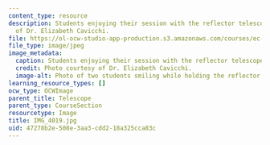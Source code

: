 ```yaml
---
content_type: resource
description: Students enjoying their session with the reflector telescope. Photo courtesy
  of Dr. Elizabeth Cavicchi.
file: https://ol-ocw-studio-app-production.s3.amazonaws.com/courses/ec-050-recreate-experiments-from-history-inform-the-future-from-the-past-galileo-january-iap-2010/47278b2e508e3aa3cdd218a325cca83c_IMG_4019.jpg
file_type: image/jpeg
image_metadata:
  caption: Students enjoying their session with the reflector telescope.
  credit: Photo courtesy of Dr. Elizabeth Cavicchi.
  image-alt: Photo of two students smiling while holding the reflector telescope.
learning_resource_types: []
ocw_type: OCWImage
parent_title: Telescope
parent_type: CourseSection
resourcetype: Image
title: IMG_4019.jpg
uid: 47278b2e-508e-3aa3-cdd2-18a325cca83c
---
```

